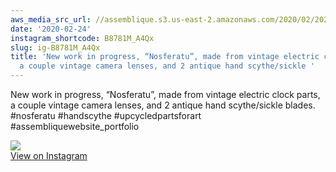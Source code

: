 ```yaml
---
aws_media_src_url: //assemblique.s3.us-east-2.amazonaws.com/2020/02/2020-02-24_04-46-38_UTC.jpg
date: '2020-02-24'
instagram_shortcode: B8781M_A4Qx
slug: ig-B8781M_A4Qx
title: 'New work in progress, “Nosferatu”, made from vintage electric clock parts,
  a couple vintage camera lenses, and 2 antique hand scythe/sickle '
---
```


New work in progress, “Nosferatu”, made from vintage electric clock parts, a couple vintage camera lenses, and 2 antique hand scythe/sickle blades. #nosferatu #handscythe #upcycledpartsforart #assembliquewebsite\_portfolio 

![](//assemblique.s3.us-east-2.amazonaws.com/2020/02/2020-02-24_04-46-38_UTC.jpg)   
[View on Instagram](https://www.instagram.com/p/B8781M_A4Qx/)